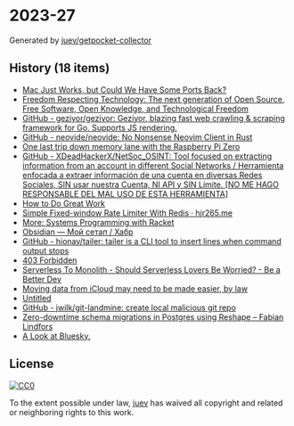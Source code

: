 # 2023-27

Generated by [juev/getpocket-collector](https://github.com/juev/getpocket-collector)

## History (18 items)

- [Mac Just Works, but Could We Have Some Ports Back?](https://pjordan.substack.com/p/mac-just-works-but-could-we-have)
- [Freedom Respecting Technology: The next generation of Open Source, Free Software, Open Knowledge, and Technological Freedom](https://makesourcenotcode.github.io/freedom_respecting_technology.html)
- [GitHub - geziyor/geziyor: Geziyor, blazing fast web crawling & scraping framework for Go. Supports JS rendering.](https://github.com/geziyor/geziyor)
- [GitHub - neovide/neovide: No Nonsense Neovim Client in Rust](https://github.com/neovide/neovide)
- [One last trip down memory lane with the Raspberry Pi Zero](https://blog.alexellis.io/memory-lane-raspberry-pi-zero/)
- [GitHub - XDeadHackerX/NetSoc_OSINT: Tool focused on extracting information from an account in different Social Networks / Herramienta enfocada a extraer información de una cuenta en diversas Redes Sociales, SIN usar nuestra Cuenta, NI API y SIN Límite. [NO ME HAGO RESPONSABLE DEL MAL USO DE ESTA HERRAMIENTA]](https://github.com/XDeadHackerX/NetSoc_OSINT)
- [How to Do Great Work](http://paulgraham.com/greatwork.html)
- [Simple Fixed-window Rate Limiter With Redis · hjr265.me](https://hjr265.me/blog/simple-rate-limiter-with-redis)
- [More: Systems Programming with Racket](https://docs.racket-lang.org/more/index.html)
- [Obsidian — Мой сетап / Хабр](https://habr.com/ru/articles/735858/)
- [GitHub - hionay/tailer: tailer is a CLI tool to insert lines when command output stops](https://github.com/hionay/tailer)
- [403 Forbidden](https://dzone.com/articles/7-basic-principles-of-good-software-engineering)
- [Serverless To Monolith - Should Serverless Lovers Be Worried? - Be a Better Dev](https://beabetterdev.com/2023/05/20/serverless-to-monolith-should-serverless-lovers-be-worried/)
- [Moving data from iCloud may need to be made easier, by law](https://9to5mac.com/2023/06/28/moving-data-from-icloud-law/)
- [Untitled](https://lemire.me/blog/2023/07/01/parsing-time-stamps-faster-with-simd-instructions)
- [GitHub - jwilk/git-landmine: create local malicious git repo](https://github.com/jwilk/git-landmine)
- [Zero-downtime schema migrations in Postgres using Reshape – Fabian Lindfors](https://fabianlindfors.se/blog/schema-migrations-in-postgres-using-reshape/)
- [A Look at Bluesky.](https://juliette.page/blog/bluesky.html)

## License

[![CC0](https://mirrors.creativecommons.org/presskit/buttons/88x31/svg/cc-zero.svg)](https://creativecommons.org/publicdomain/zero/1.0/)

To the extent possible under law, [juev](https://github.com/juev) has waived all copyright and related or neighboring rights to this work.
